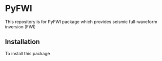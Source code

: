 # PyFWI
This repository is for PyFWI package which provides seismic full-waveform inversion (FWI)

## Installation
To install this package
